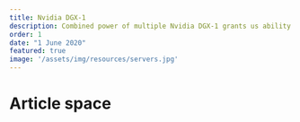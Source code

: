 ```yaml
---
title: Nvidia DGX-1
description: Combined power of multiple Nvidia DGX-1 grants us ability to quickly discover patterns of data and transfer to extract the knowledge that lead to real-world business solutions
order: 1
date: "1 June 2020"
featured: true
image: '/assets/img/resources/servers.jpg'
---
```

# Article space
